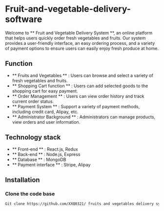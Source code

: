 # Fruit-and-vegetable-delivery-software

Welcome to ** Fruit and Vegetable Delivery System **, an online platform that helps users quickly order fresh vegetables and fruits. Our system provides a user-friendly interface, an easy ordering process, and a variety of payment options to ensure users can easily enjoy fresh produce at home.

## Function

- ** Fruits and Vegetables ** : Users can browse and select a variety of fresh vegetables and fruits.
- ** Shopping Cart function ** : Users can add selected goods to the shopping cart for easy payment.
- ** Order Management ** : Users can view order history and track current order status.
- ** Payment System ** : Support a variety of payment methods, including credit card, Alipay, etc.
- ** Administrator Background ** : Administrators can manage products, view orders and user information.

## Technology stack

- ** Front-end ** : React.js, Redux
- ** Back-end ** : Node.js, Express
- ** Database ** : MongoDB
- ** Payment interface ** : Stripe, Alipay

## Installation

### Clone the code base

```bash
Git clone https://github.com/XXQ0321/ fruits and vegetables delivery system. The git
